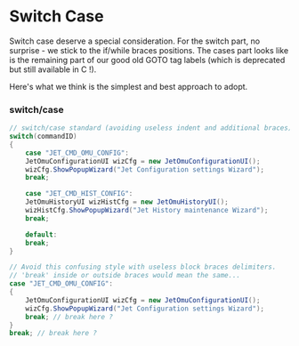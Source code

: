 # Switch Case

Switch case deserve a special consideration. For the switch part, no surprise -  we stick to the if/while braces positions. The cases part looks like is the remaining part of our good old GOTO tag labels (which is deprecated but still available in C !). 

Here's what we think is the simplest and best approach to adopt.


### switch/case


```java
// switch/case standard (avoiding useless indent and additional braces)
switch(commandID)
{
    case "JET_CMD_OMU_CONFIG":
    JetOmuConfigurationUI wizCfg = new JetOmuConfigurationUI();
    wizCfg.ShowPopupWizard("Jet Configuration settings Wizard");
    break;

    case "JET_CMD_HIST_CONFIG":
    JetOmuHistoryUI wizHistCfg = new JetOmuHistoryUI();
    wizHistCfg.ShowPopupWizard("Jet History maintenance Wizard");
    break;

    default:
    break;
}

// Avoid this confusing style with useless block braces delimiters. 
// 'break' inside or outside braces would mean the same...
case "JET_CMD_OMU_CONFIG":
{
    JetOmuConfigurationUI wizCfg = new JetOmuConfigurationUI();
    wizCfg.ShowPopupWizard("Jet Configuration settings Wizard");
    break; // break here ?
}
break; // break here ?
    
```
